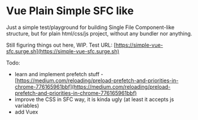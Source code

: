 
# Vue Plain Simple SFC like

 Just a simple test/playground for building Single File Component-like structure, but for plain html/css/js project, without any bundler nor anything.

Still figuring things out here, WIP.
Test URL: [https://simple-vue-sfc.surge.sh](https://simple-vue-sfc.surge.sh)

Todo:
- learn and implement prefetch stuff - [https://medium.com/reloading/preload-prefetch-and-priorities-in-chrome-776165961bbf](https://medium.com/reloading/preload-prefetch-and-priorities-in-chrome-776165961bbf)
- improve the CSS in SFC way, it is kinda ugly (at least it accepts js variables)
- add Vuex